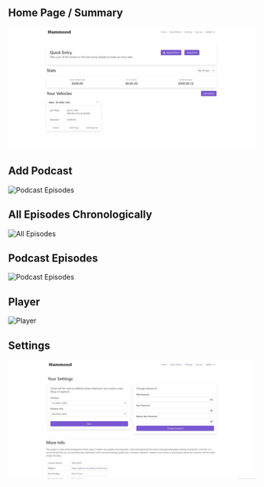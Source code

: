 ## Home Page / Summary

![Product Name Screen Shot][product-screenshot]

## Add Podcast

![Podcast Episodes](images/add_podcast.jpg)

## All Episodes Chronologically

![All Episodes](images/all_episodes.jpg)

## Podcast Episodes

![Podcast Episodes](images/podcast_episodes.jpg)


## Player

![Player](images/player.jpg)

## Settings

![Podcast Episodes](images/settings.jpg)

[product-screenshot]: images/screenshot.jpg
